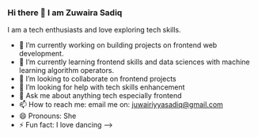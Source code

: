 ### Hi there 👋 I am Zuwaira Sadiq
I am a tech enthusiasts and love exploring tech skills.
- 🔭 I’m currently working on building projects on frontend web development.
- 🌱 I’m currently learning frontend skills and data sciences with machine learning algorithm operators.
- 👯 I’m looking to collaborate on frontend projects
- 🤔 I’m looking for help with tech skills enhancement
- 💬 Ask me about anything tech especially frontend
- 📫 How to reach me: email me on: juwairiyyasadiq@gmail.com
- 😄 Pronouns: She
- ⚡ Fun fact: I love dancing
-->
